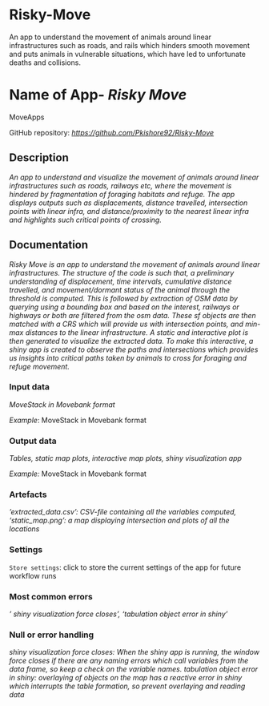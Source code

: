 # Risky-Move
An app to understand the movement of animals around linear infrastructures such as roads, and rails which hinders smooth movement and puts animals in vulnerable situations, which have led to unfortunate deaths and collisions.  

# Name of App- *Risky Move*

MoveApps

GitHub repository: *https://github.com/Pkishore92/Risky-Move*

## Description
*An app to understand and visualize the movement of animals around linear infrastructures such as roads, railways etc, where the movement is hindered by fragmentation of foraging habitats and refuge. The app displays outputs such as displacements, distance travelled, intersection points with linear infra, and distance/proximity to the nearest linear infra and highlights such critical points of crossing.*

## Documentation
*Risky Move is an app to understand the movement of animals around linear infrastructures. The structure of the code is such that, a preliminary understanding of displacement, time intervals, cumulative distance travelled, and movement/dormant status of the animal through the threshold is computed. This is followed by extraction of OSM data by querying using a bounding box and based on the interest, railways or highways or both are filtered from the osm data. These sf objects are then matched with a CRS which will provide us with intersection points, and min-max distances to the linear infrastructure. A static and interactive plot is then generated to visualize the extracted data. To make this interactive, a shiny app is created to observe the paths and intersections which provides us insights into critical paths taken by animals to cross for foraging and refuge movement.*

### Input data
*MoveStack in Movebank format*

*Example*: MoveStack in Movebank format

### Output data
*Tables, static map plots, interactive map plots, shiny visualization app*

*Example:* MoveStack in Movebank format

### Artefacts
*’extracted_data.csv’: CSV-file containing all the variables computed, ‘static_map.png’: a map displaying intersection and plots of all the locations*


### Settings
`Store settings`: click to store the current settings of the app for future workflow runs

### Most common errors
*’ shiny visualization force closes’, ‘tabulation object error in shiny’*


### Null or error handling
*shiny visualization force closes: When the shiny app is running, the window force closes if there are any naming errors which call variables from the data frame, so keep a check on the variable names. tabulation object error in shiny: overlaying of objects on the map has a reactive error in shiny which interrupts the table formation, so prevent overlaying and reading data*

